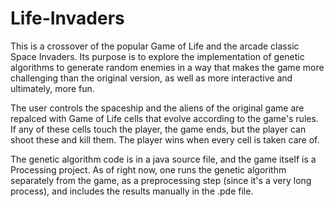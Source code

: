 # Life-Invaders
This is a crossover of the popular Game of Life and the arcade classic Space Invaders. Its purpose is to explore the implementation of genetic algorithms to generate random enemies in a way that makes the game more challenging than the original version, as well as more interactive and ultimately, more fun.

The user controls the spaceship and the aliens of the original game are repalced with Game of Life cells that evolve according to the game's rules. If any of these cells touch the player, the game ends, but the player can shoot these and kill them. The player wins when every cell is taken care of.

The genetic algorithm code is in a java source file, and the game itself is a Processing project. As of right now, one runs the genetic algorithm separately from the game, as a preprocessing step (since it's a very long process), and includes the results manually in the .pde file.
